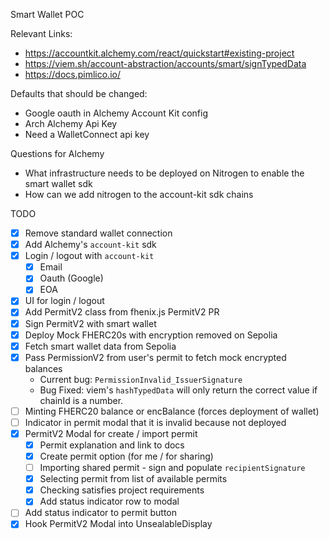 Smart Wallet POC

Relevant Links:

- https://accountkit.alchemy.com/react/quickstart#existing-project
- https://viem.sh/account-abstraction/accounts/smart/signTypedData
- https://docs.pimlico.io/

Defaults that should be changed:

- Google oauth in Alchemy Account Kit config
- Arch Alchemy Api Key
- Need a WalletConnect api key

Questions for Alchemy

- What infrastructure needs to be deployed on Nitrogen to enable the smart wallet sdk
- How can we add nitrogen to the account-kit sdk chains

TODO

- [x] Remove standard wallet connection
- [x] Add Alchemy's `account-kit` sdk
- [x] Login / logout with `account-kit`
  - [x] Email
  - [x] Oauth (Google)
  - [x] EOA
- [x] UI for login / logout
- [x] Add PermitV2 class from fhenix.js PermitV2 PR
- [x] Sign PermitV2 with smart wallet
- [x] Deploy Mock FHERC20s with encryption removed on Sepolia
- [x] Fetch smart wallet data from Sepolia
- [x] Pass PermissionV2 from user's permit to fetch mock encrypted balances
  - Current bug: `PermissionInvalid_IssuerSignature`
  - Bug Fixed: viem's `hashTypedData` will only return the correct value if chainId is a number.
- [ ] Minting FHERC20 balance or encBalance (forces deployment of wallet)
- [ ] Indicator in permit modal that it is invalid because not deployed
- [x] PermitV2 Modal for create / import permit
  - [x] Permit explanation and link to docs
  - [x] Create permit option (for me / for sharing)
  - [ ] Importing shared permit - sign and populate `recipientSignature`
  - [x] Selecting permit from list of available permits
  - [x] Checking satisfies project requirements
  - [x] Add status indicator row to modal
- [ ] Add status indicator to permit button
- [x] Hook PermitV2 Modal into UnsealableDisplay

